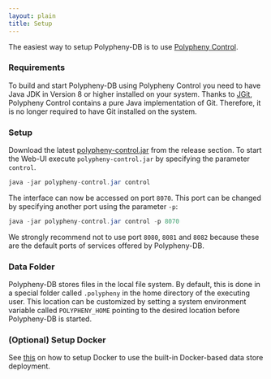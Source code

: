 ```yaml
---
layout: plain
title: Setup
---
```


The easiest way to setup Polypheny-DB is to use [Polypheny Control](https://github.com/polypheny/Polypheny-Control). 


### Requirements
To build and start Polypheny-DB using Polypheny Control you need to have Java JDK in Version 8 or higher installed on your system.
Thanks to [JGit](https://github.com/eclipse/jgit), Polypheny Control contains a pure Java implementation of Git. Therefore, it is no longer required to have Git installed on the system.


### Setup
Download the latest [polypheny-control.jar](https://github.com/polypheny/Polypheny-Control/releases/latest) from the release section. 
To start the Web-UI execute `polypheny-control.jar` by specifying the parameter `control`.

```java
java -jar polypheny-control.jar control
```

The interface can now be accessed on port `8070`. This port can be changed by specifying another port using the parameter `-p`:

```java
java -jar polypheny-control.jar control -p 8070
```

We strongly recommend not to use port `8080`, `8081` and `8082` because these are the default ports of services offered by Polypheny-DB.


### Data Folder
Polypheny-DB stores files in the local file system. By default, this is done in a special folder called `.polypheny` in the home directory of the executing user.
This location can be customized by setting a system environment variable called `POLYPHENY_HOME` pointing to the desired location before Polypheny-DB is started.


### (Optional) Setup Docker
See [this](Stores/Docker.md) on how to setup Docker to use the built-in Docker-based data store deployment.
